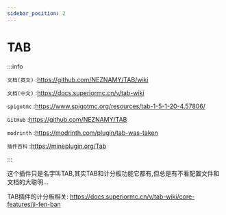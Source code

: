 ```yaml
---
sidebar_position: 2
---
```


# TAB

:::info

`文档(英文)` :https://github.com/NEZNAMY/TAB/wiki

`文档(中文)` :https://docs.superiormc.cn/v/tab-wiki

`spigotmc` :https://www.spigotmc.org/resources/tab-1-5-1-20-4.57806/

`GitHub` :https://github.com/NEZNAMY/TAB

`modrinth` :https://modrinth.com/plugin/tab-was-taken

`插件百科` :https://mineplugin.org/Tab

:::

这个插件只是名字叫TAB,其实TAB和计分板功能它都有,但总是有不看配置文件和文档的大聪明...

TAB插件的计分板相关: https://docs.superiormc.cn/v/tab-wiki/core-features/ji-fen-ban